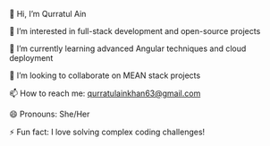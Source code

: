 👋 Hi, I’m Qurratul Ain

👀 I’m interested in full-stack development and open-source projects

🌱 I’m currently learning advanced Angular techniques and cloud deployment

💞️ I’m looking to collaborate on MEAN stack projects

📫 How to reach me: qurratulainkhan63@gmail.com

😄 Pronouns: She/Her

⚡ Fun fact: I love solving complex coding challenges!

<!---
Qurratul-123/Qurratul-123 is a ✨ special ✨ repository because its `README.md` (this file) appears on your GitHub profile.
You can click the Preview link to take a look at your changes.
--->
